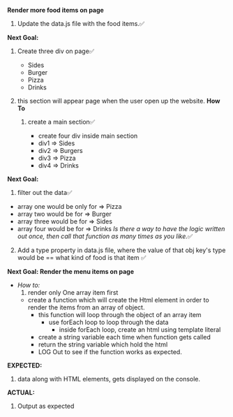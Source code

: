 **Render more food items on page**

1. Update the data.js file with the food items.✅

**Next Goal:**

1. Create three div on page✅

   - Sides
   - Burger
   - Pizza
   - Drinks

2. this section will appear page when the user open up the website.
   **How To**

   1. create a main section✅

      - create four div inside main section
      - div1 => Sides
      - div2 => Burgers
      - div3 => Pizza
      - div4 => Drinks

**Next Goal:**

1. filter out the data✅

- array one would be only for => Pizza
- array two would be for => Burger
- array three would be for => Sides
- array four would be for => Drinks
  *Is there a way to have the logic written out once, then call that function as many times as you like.*✅

2. Add a type property in data.js file, where the value of that obj key's type would be == what kind of food is that item ✅

**Next Goal: Render the menu items on page**

- _How to:_
  1.  render only One array item first
  - create a function which will create the Html element in order to render the items from an array of object.
    - this function will loop through the object of an array item
      - use forEach loop to loop through the data
        - inside forEach loop, create an html using template literal
    - create a string variable each time when function gets called
    - return the string variable which hold the html
    - LOG Out to see if the function works as expected.

**EXPECTED:**

1. data along with HTML elements, gets displayed on the console.

**ACTUAL:**

1. Output as expected

